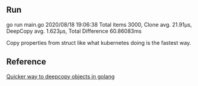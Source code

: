 ## Run
go run main.go
2020/08/18 19:06:38 Total items 3000, Clone avg. 21.91µs, DeepCopy avg. 1.623µs, Total Difference 60.86083ms

Copy properties from struct like what kubernetes doing is the fastest way.
## Reference
[Quicker way to deepcopy objects in golang](https://stackoverflow.com/questions/46790190/quicker-way-to-deepcopy-objects-in-golang)